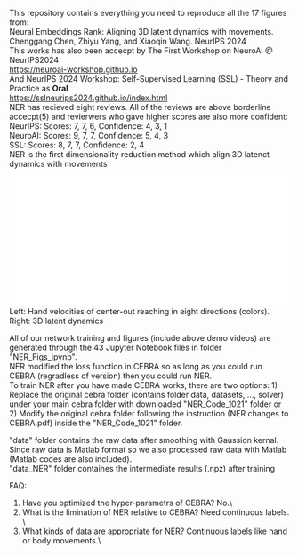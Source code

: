 This repository contains everything you need to reproduce all the 17 figures from:\
Neural Embeddings Rank: Aligning 3D latent dynamics with movements.\
Chenggang Chen, Zhiyu Yang, and Xiaoqin Wang. NeurIPS 2024  
This works has also been accecpt by The First Workshop on NeuroAI @ NeurIPS2024:\
https://neuroai-workshop.github.io  
And NeurIPS 2024 Workshop: Self-Supervised Learning (SSL) - Theory and Practice as **Oral**\
https://sslneurips2024.github.io/index.html  
NER has recieved eight reviews. All of the reviews are above borderline accecpt(5) and revierwers who gave higher scores are also more confident:\
NeurIPS: Scores: 7, 7, 6, Confidence: 4, 3, 1  
NeuroAI: Scores: 9, 7, 7, Confidence: 5, 4, 3  
SSL:     Scores: 8, 7, 7, Confidence: 2, 4  
NER is the first dimensionality reduction method which align 3D latenct dynamics with movements\
![alt text](https://github.com/NeuroscienceAI/NER/blob/main/NER_Figs_pdf/demo_crop_compress.gif)\
Left: Hand velocities of center-out reaching in eight directions (colors). Right: 3D latent dynamics

All of our network training and figures (include above demo videos) are generated through the 43 Jupyter Notebook files in folder "NER_Figs_ipynb".\
NER modified the loss function in CEBRA so as long as you could run CEBRA (regradless of version) then you could run NER.\
To train NER after you have made CEBRA works, there are two options: 1) Replace the original cebra folder (contains folder data, datasets, ..., solver) under your main cebra folder with downloaded "NER_Code_1021" folder or 2) Modify the original cebra folder following the instruction (NER changes to CEBRA.pdf) inside the "NER_Code_1021" folder.

"data" folder contains the raw data after smoothing with Gaussion kernal. Since raw data is Matlab format so we also processed raw data with Matlab (Matlab codes are also included).\
"data_NER" folder containes the intermediate results (.npz) after training 

FAQ:
1. Have you optimized the hyper-parametrs of CEBRA? No.\
2. What is the limination of NER relative to CEBRA? Need continuous labels. \
3. What kinds of data are appropriate for NER? Continuous labels like hand or body movements.\
